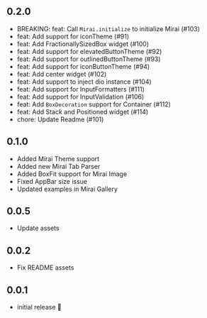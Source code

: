 ## 0.2.0

* BREAKING: feat: Call `Mirai.initialize` to initialize Mirai (#103)
* feat: Add support for iconTheme (#91)
* feat: Add FractionallySizedBox widget (#100)
* feat: Add support for elevatedButtonTheme (#92)
* feat: Add support for outlinedButtonTheme (#93)
* feat: Add support for iconButtonTheme (#94)
* feat: Add center widget (#102)
* feat: Add support to inject dio instance (#104)
* feat: Add support for InputFormatters (#111)
* feat: Add support for InputValidation (#106)
* feat: Add `BoxDecoration` support for Container (#112)
* feat: Add Stack and Positioned widget (#114)
* chore: Update Readme (#101)

## 0.1.0

* Added Mirai Theme support
* Added new Mirai Tab Parser
* Added BoxFit support for Mirai Image 
* Fixed AppBar size issue
* Updated examples in Mirai Gallery

## 0.0.5

* Update assets

## 0.0.2

* Fix README assets

## 0.0.1

* initial release 🎉
